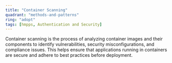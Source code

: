 ```yaml
---
title: "Container Scanning"
quadrant: "methods-and-patterns"
ring: "adopt"
tags: [hmpps, Authentication and Security]
---
```


Container scanning is the process of analyzing container images and their components to identify vulnerabilities, security misconfigurations, and compliance issues. This helps ensure that applications running in containers are secure and adhere to best practices before deployment.
